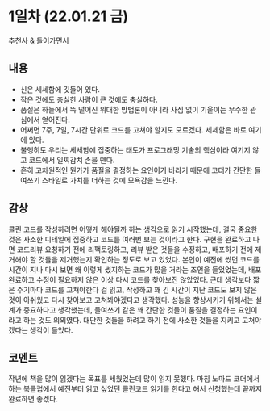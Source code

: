 # 1일차 (22.01.21 금)
추천사 & 들어가면서

## 내용
- 신은 세세함에 깃들어 있다.
- 작은 것에도 충실한 사람이 큰 것에도 충실하다.  
- 품질은 하늘에서 뚝 떨어진 위대한 방법론이 아니라 사심 없이 기울이는 무수한 관심에서 얻어진다. 
- 어쩌면 7주, 7일, 7시간 단위로 코드를 고쳐야 할지도 모르겠다. 세세함은 바로 여기에 있다.
- 불행히도 우리는 세세함에 집중하는 태도가 프로그래밍 기술의 핵심이라 여기지 않고 코드에서 일찌감치 손을 뗀다.
- 흔히 고차원적인 뭔가가 품질을 결정하는 요인이기 바라기 때문에 코더가 간단한 들여쓰기 스타일로 가치를 더하는 것에 모욕감을 느낀다.

## 감상
클린 코드를 작성하려면 어떻게 해야될까 하는 생각으로 읽기 시작했는데, 결국 중요한 것은 사소한 디테일에 집중하고 코드를 여러번 보는 것이라고 한다. 
구현을 완료하고 나면 코드리뷰 요청하기 전에 리팩토링하고, 리뷰 받은 것들을 수정하고, 배포하기 전에 제거해야 할 것들을 제거했는지 확인하는 정도로 보고 있었다.
본인이 예전에 썼던 코드를 시간이 지나 다시 보면 왜 이렇게 썼지하는 코드가 많을 거라는 조언을 들었었는데, 배포 완료하고 수정이 필요하지 않은 이상 다시 코드를 찾아보진 않았었다.
근데 생각보다 짧은 주기마다 코드를 고쳐야한다 걸 읽고, 작성하고 꽤 긴 시간이 지난 코드도 보지 않은 것이 아쉬웠고 다시 찾아보고 고쳐봐야겠다고 생각했다. 
성능을 향상시키기 위해서는 설계가 중요하다고 생각했는데, 들여쓰기 같은 꽤 간단한 것들이 품질을 결정하는 요인이라고 하는 것도 의외였다. 대단한 것들을 하려고 하기 전에 사소한 것들을 지키고 고쳐야겠다는 생각이 들었다.

## 코멘트
작년에 책을 많이 읽겠다는 목표를 세웠었는데 많이 읽지 못했다. 마침 노마드 코더에서 하는 북클럽에서 예전부터 읽고 싶었던 클린코드 읽기를 한다고 해서 신청했는데 끝까지 완료하면 좋겠다.

